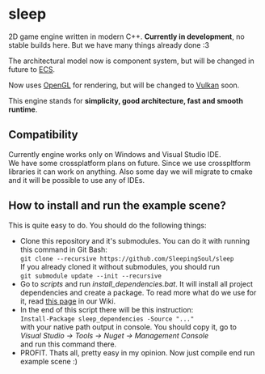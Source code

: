 # sleep
2D game engine written in modern C++. **Currently in development**, no stable builds here. But we have many things already done :3

The architectural model now is component system, but will be changed in future to [ECS](https://www.youtube.com/watch?v=NTWSeQtHZ9M&t=174s).

Now uses [OpenGL](https://www.opengl.org/) for rendering, but will be changed to [Vulkan](https://www.khronos.org/vulkan/) soon.

This engine stands for __simplicity, good architecture, fast and smooth runtime__.

## Compatibility
Currently engine works only on Windows and Visual Studio IDE.\
We have some crossplatform plans on future. Since we use crosspltform libraries it can work on anything. Also some day we will migrate to cmake and it will be possible to use any of IDEs.

## How to install and run the example scene?
This is quite easy to do. You should do the following things:
- Clone this repository and it's submodules. You can do it with running this command in Git Bash:\
`git clone --recursive https://github.com/SleepingSoul/sleep`\
If you already cloned it without submodules, you should run\
`git submodule update --init --recursive`
- Go to *scripts* and run *install_dependencies.bat*. It will install all project dependencies and create a package. To read more what do we use for it, read [this page](https://github.com/SleepingSoul/sleep/wiki/How-install-dependencies-works) in our Wiki.
- In the end of this script there will be this instruction:\
`Install-Package sleep_dependencies -Source "..."`\
  with your native path output in console. You should copy it, go to\
*Visual Studio -> Tools -> Nuget -> Management Console*\
and run this command there.
- PROFIT. Thats all, pretty easy in my opinion. Now just compile end run example scene :)
